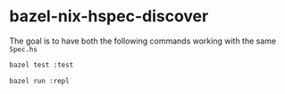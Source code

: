 # bazel-nix-hspec-discover

The goal is to have both the following commands working with the same `Spec.hs`

```sh
bazel test :test
```

```sh
bazel run :repl
```

